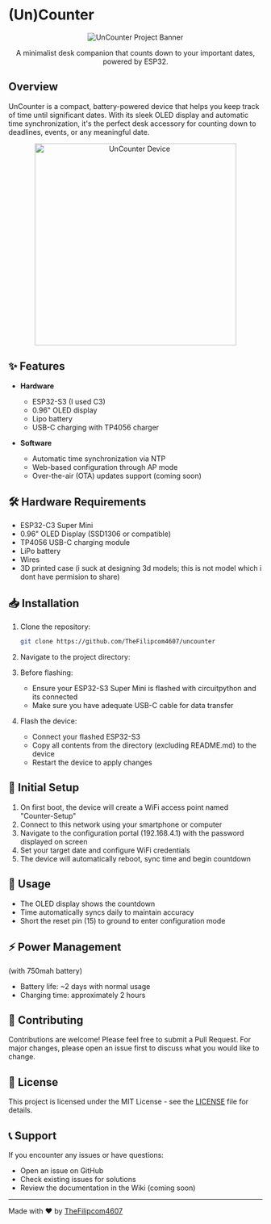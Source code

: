 # (Un)Counter

<div align="center">
  <img src="https://socialify.git.ci/thefilipcom4607/uncounter/image?font=Source%20Code%20Pro&language=1&name=1&owner=1&pattern=Circuit%20Board&theme=Dark" alt="UnCounter Project Banner">

  A minimalist desk companion that counts down to your important dates, powered by ESP32.
</div>

## Overview

UnCounter is a compact, battery-powered device that helps you keep track of time until significant dates. With its sleek OLED display and automatic time synchronization, it's the perfect desk accessory for counting down to deadlines, events, or any meaningful date.

<div align="center">
  <img src="https://assets.thefilip.com/uncounter.jpg" alt="UnCounter Device" width="400">
</div>

## ✨ Features

- **Hardware**
  - ESP32-S3 (I used C3)
  - 0.96" OLED display
  - Lipo battery
  - USB-C charging with TP4056 charger
  
- **Software**
  - Automatic time synchronization via NTP
  - Web-based configuration through AP mode
  - Over-the-air (OTA) updates support (coming soon)

## 🛠️ Hardware Requirements

- ESP32-C3 Super Mini
- 0.96" OLED Display (SSD1306 or compatible)
- TP4056 USB-C charging module
- LiPo battery
- Wires
- 3D printed case (i suck at designing 3d models; this is not model which i dont have permision to share)

## 📥 Installation

1. Clone the repository:
   ```bash
   git clone https://github.com/TheFilipcom4607/uncounter
   ```

2. Navigate to the project directory:

3. Before flashing:
   - Ensure your ESP32-S3 Super Mini is flashed with circuitpython and its connected
   - Make sure you have adequate USB-C cable for data transfer

4. Flash the device:
   - Connect your flashed ESP32-S3
   - Copy all contents from the directory (excluding README.md) to the device
   - Restart the device to apply changes

## 🔧 Initial Setup

1. On first boot, the device will create a WiFi access point named "Counter-Setup"
2. Connect to this network using your smartphone or computer
3. Navigate to the configuration portal (192.168.4.1) with the password displayed on screen
4. Set your target date and configure WiFi credentials
5. The device will automatically reboot, sync time and begin countdown

## 📱 Usage

- The OLED display shows the countdown
- Time automatically syncs daily to maintain accuracy
- Short the reset pin (15) to ground to enter configuration mode

## ⚡ Power Management

(with 750mah battery)

- Battery life: ~2 days with normal usage
- Charging time: approximately 2 hours


## 🤝 Contributing

Contributions are welcome! Please feel free to submit a Pull Request. For major changes, please open an issue first to discuss what you would like to change.

## 📝 License

This project is licensed under the MIT License - see the [LICENSE](LICENSE) file for details.

## 📞 Support

If you encounter any issues or have questions:
- Open an issue on GitHub
- Check existing issues for solutions
- Review the documentation in the Wiki (coming soon)

---

Made with ❤️ by [TheFilipcom4607](https://github.com/TheFilipcom4607)
